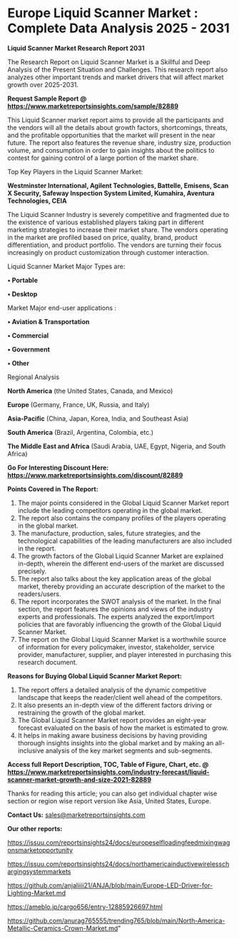 # Europe Liquid Scanner Market : Complete Data Analysis 2025 - 2031

<strong>Liquid Scanner Market Research Report 2031</strong>

The Research Report on Liquid Scanner Market is a Skillful and Deep Analysis of the Present Situation and Challenges. This research report also analyzes other important trends and market drivers that will affect market growth over 2025-2031.

<strong>Request Sample Report @ <a href=https://www.marketreportsinsights.com/sample/82889>https://www.marketreportsinsights.com/sample/82889</a></strong>

This Liquid Scanner market report aims to provide all the participants and the vendors will all the details about growth factors, shortcomings, threats, and the profitable opportunities that the market will present in the near future. The report also features the revenue share, industry size, production volume, and consumption in order to gain insights about the politics to contest for gaining control of a large portion of the market share.

Top Key Players in the Liquid Scanner Market:

<strong>Westminster International, Agilent Technologies, Battelle, Emisens, Scan X Security, Safeway Inspection System Limited, Kumahira, Aventura Technologies, CEIA</strong>

The Liquid Scanner Industry is severely competitive and fragmented due to the existence of various established players taking part in different marketing strategies to increase their market share. The vendors operating in the market are profiled based on price, quality, brand, product differentiation, and product portfolio. The vendors are turning their focus increasingly on product customization through customer interaction.

Liquid Scanner Market Major Types are:

<strong>• Portable

• Desktop</strong>

Market Major end-user applications :

<strong>• Aviation & Transportation

• Commercial

• Government

• Other</strong>

Regional Analysis

</u><strong><b>North America</b></strong> (the United States, Canada, and Mexico)

<strong><b>Europe </b></strong>(Germany, France, UK, Russia, and Italy)

<strong><b>Asia-Pacific</b></strong> (China, Japan, Korea, India, and Southeast Asia)

<strong><b>South America</b></strong> (Brazil, Argentina, Colombia, etc.)

<strong><b>The Middle East and Africa</b></strong> (Saudi Arabia, UAE, Egypt, Nigeria, and South Africa)

<strong>Go For Interesting Discount Here: <a href=https://www.marketreportsinsights.com/discount/82889>https://www.marketreportsinsights.com/discount/82889</a></strong>

<strong>Points Covered in The Report:</strong>
<ol>
  <li>The major points considered in the Global Liquid Scanner Market report include the leading competitors operating in the global market.</li>
  <li>The report also contains the company profiles of the players operating in the global market.</li>
  <li>The manufacture, production, sales, future strategies, and the technological capabilities of the leading manufacturers are also included in the report.</li>
  <li>The growth factors of the Global Liquid Scanner Market are explained in-depth, wherein the different end-users of the market are discussed precisely.</li>
  <li>The report also talks about the key application areas of the global market, thereby providing an accurate description of the market to the readers/users.</li>
  <li>The report incorporates the SWOT analysis of the market. In the final section, the report features the opinions and views of the industry experts and professionals. The experts analyzed the export/import policies that are favorably influencing the growth of the Global Liquid Scanner Market.</li>
  <li>The report on the Global Liquid Scanner Market is a worthwhile source of information for every policymaker, investor, stakeholder, service provider, manufacturer, supplier, and player interested in purchasing this research document.</li>
</ol>
<strong>Reasons for Buying Global Liquid Scanner Market Report:</strong>

<ol>
  <li>The report offers a detailed analysis of the dynamic competitive landscape that keeps the reader/client well ahead of the competitors.</li>
  <li>It also presents an in-depth view of the different factors driving or restraining the growth of the global market.</li>
  <li>The Global Liquid Scanner Market report provides an eight-year forecast evaluated on the basis of how the market is estimated to grow.</li>
  <li>It helps in making aware business decisions by having providing thorough insights insights into the global market and by making an all-inclusive analysis of the key market segments and sub-segments.</li>
</ol>
<strong>Access full Report Description, TOC, Table of Figure, Chart, etc. @ <a href=https://www.marketreportsinsights.com/industry-forecast/liquid-scanner-market-growth-and-size-2021-82889>https://www.marketreportsinsights.com/industry-forecast/liquid-scanner-market-growth-and-size-2021-82889</a></strong>


Thanks for reading this article; you can also get individual chapter wise section or region wise report version like Asia, United States, Europe.

<strong>Contact Us:</strong>
sales@marketreportsinsights.com

<strong>Our other reports:</strong>

<a href=https://issuu.com/reportsinsights24/docs/europeselfloadingfeedmixingwagonsmarketopportunity>https://issuu.com/reportsinsights24/docs/europeselfloadingfeedmixingwagonsmarketopportunity</a>

<a href=https://issuu.com/reportsinsights24/docs/northamericainductivewirelesschargingsystemmarkets>https://issuu.com/reportsinsights24/docs/northamericainductivewirelesschargingsystemmarkets</a>

<a href=https://github.com/anjaliiii21/ANJA/blob/main/Europe-LED-Driver-for-Lighting-Market.md>https://github.com/anjaliiii21/ANJA/blob/main/Europe-LED-Driver-for-Lighting-Market.md</a>

<a href=https://ameblo.jp/cargo656/entry-12885926697.html>https://ameblo.jp/cargo656/entry-12885926697.html</a>

<a href=https://github.com/anurag765555/trending765/blob/main/North-America-Metallic-Ceramics-Crown-Market.md>https://github.com/anurag765555/trending765/blob/main/North-America-Metallic-Ceramics-Crown-Market.md</a>"
